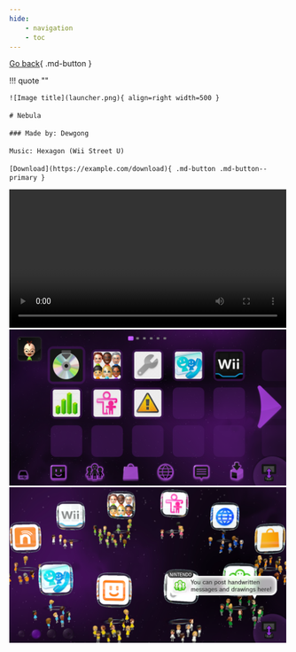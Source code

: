 ```yaml
---
hide: 
    - navigation
    - toc
---
```


[Go back](../index.md){ .md-button }

!!! quote ""

    ![Image title](launcher.png){ align=right width=500 }

    # Nebula

    ### Made by: Dewgong

    Music: Hexagon (Wii Street U)

    [Download](https://example.com/download){ .md-button .md-button--primary }

<div class="scroll-container">
  <video width="500" controls>
    <source src="preview.mp4" type="video/mp4">
  </video>
  <img src="launcher.png" width="500">
  <img src="lounge.png" width="500">
</div> 
